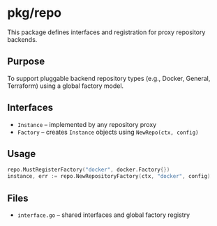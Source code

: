 # pkg/repo

This package defines interfaces and registration for proxy repository backends.

## Purpose

To support pluggable backend repository types (e.g., Docker, General, Terraform) using a global factory model.

## Interfaces

- `Instance` – implemented by any repository proxy
- `Factory` – creates `Instance` objects using `NewRepo(ctx, config)`

## Usage

```go
repo.MustRegisterFactory("docker", docker.Factory{})
instance, err := repo.NewRepositoryFactory(ctx, "docker", config)
```

## Files

- `interface.go` – shared interfaces and global factory registry
